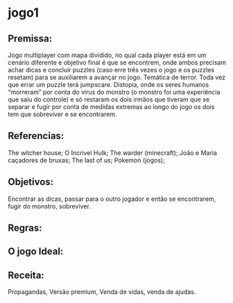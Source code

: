 # jogo1

## Premissa: 

Jogo multiplayer com mapa dividido, no qual cada player está em um cenário diferente e objetivo final é que se encontrem, onde ambos precisam achar dicas e concluir puzzles (caso erre três vezes o jogo e os puzzles resetam) para se auxiliarem a avançar no jogo. Temática de terror. Toda vez que errar um puzzle terá jumpscare. Distopia, onde os seres humanos “morreram” por conta do vírus do monstro (o monstro foi uma experiência que saiu do controle) e só restaram os dois irmãos que tiveram que se separar e fugir por conta de medidas extremas ao longo do jogo os dois tem que sobreviver e se encontrarem.
 

## Referencias:

The witcher house; 
O Incrivel Hulk; 
The warder (minecraft);
João e Maria caçadores de bruxas;
The last of us;
Pokemon (jogos);

## Objetivos:

Encontrar as dicas, passar para o outro jogador e então se encontrarem, fugir do monstro, sobreviver.

## Regras:

## O jogo Ideal:

## Receita:

Propagandas, Versão premium, Venda de vidas, venda de ajudas. 


